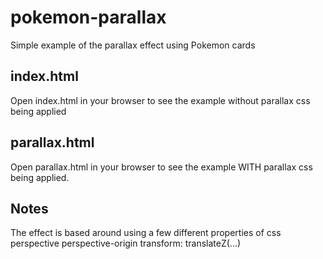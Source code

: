 # pokemon-parallax
Simple example of the parallax effect using Pokemon cards

## index.html
Open index.html in your browser to see the example without parallax css being applied

## parallax.html
Open parallax.html in your browser to see the example WITH parallax css being applied.

## Notes
The effect is based around using a few different properties of css
perspective
perspective-origin
transform: translateZ(...)
